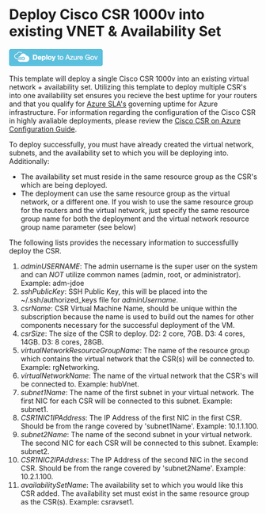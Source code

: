 # Deploy Cisco CSR 1000v into existing VNET & Availability Set

<a href="https://portal.azure.us/#create/Microsoft.Template/uri/https%3A%2F%2Fraw.githubusercontent.com%2FExchMaster%2FHACSR1000v%2Fmaster%2FHACSR1000v%2Fazuredeploy.json" target="_blank">
    <img src="https://raw.githubusercontent.com/Azure/azure-quickstart-templates/master/1-CONTRIBUTION-GUIDE/images/deploytoazuregov.png"/>
</a>

This template will deploy a single Cisco CSR 1000v into an existing virtual network + availability set.  Utilizing this template to deploy multiple CSR's into one availability set ensures you recieve the best uptime for your routers and that you qualify for <a href="https://azure.microsoft.com/en-us/support/legal/sla/virtual-machines" target="_blank">Azure SLA's</a> governing uptime for Azure infrastructure.  For information regarding the configuration of the Cisco CSR in highly avaliable deployments, please review the <a href="http://www.cisco.com/c/en/us/td/docs/routers/csr1000/software/azu/b_csr1000config-azure.html" target="_blank">Cisco CSR on Azure Configuration Guide</a>.

To deploy successfully, you must have already created the virtual network, subnets, and the availability set to which you will be deploying into.  Additionally:

* The availability set must reside in the same resource group as the CSR's which are being deployed.
* The deployment can use the same resource group as the virtual network, or a different one.  If you wish to use the same resource group for the routers and the virtual network, just specify the same resource group name for both the deployment and the virtual network resource group name parameter (see below)

The following lists provides the necessary information to successfullly deploy the CSR.
 
1. _adminUSERNAME_:  The admin username is the super user on the system and can _NOT_ utilize common names (admin, root, or administrator). Example: adm-jdoe
2. _sshPublicKey_:  SSH Public Key, this will be placed into the ~/.ssh/authorized_keys file for _adminUsername_.
3. _csrName_:  CSR Virtual Machine Name, should be unique within the subscription because the name is used to build out the names for other components necessary for the successful deployment of the VM.
4. _csrSize_:  The size of the CSR to deploy. D2: 2 core, 7GB.  D3: 4 cores, 14GB.  D3: 8 cores, 28GB.
5. _virtualNetworkResourceGroupName_:  The name of the resource group which contains the virtual network that the CSR(s) will be connected to. Example:  rgNetworking.
6. _virtualNetworkName_: The name of the virtual network that the CSR's will be connected to. Example: hubVnet.
7. _subnet1Name_:  The name of the first subnet in your virtual network.  The first NIC for each CSR will be connected to this subnet. Example:  subnet1.
8. _CSR1NIC1IPAddress_:  The IP Address of the first NIC in the first CSR.  Should be from the range covered by 'subnet1Name'. Example:  10.1.1.100.
9. _subnet2Name_:  The name of the second subnet in your virtual network.  The second NIC for each CSR will be connected to this subnet. Example:  subnet2.
10. _CSR1NIC2IPAddress_: The IP Address of the second NIC in the second CSR.  Should be from the range covered by 'subnet2Name'. Example:  10.2.1.100.
11. _availabilitySetName_: The availability set to which you would like this CSR added. The availability set must exist in the same resource group as the CSR(s). Example:  csravset1.
